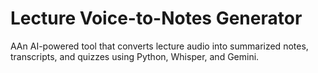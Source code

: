 # Lecture Voice-to-Notes Generator
AAn AI-powered tool that converts lecture audio into summarized notes, transcripts, and quizzes using Python, Whisper, and Gemini.
